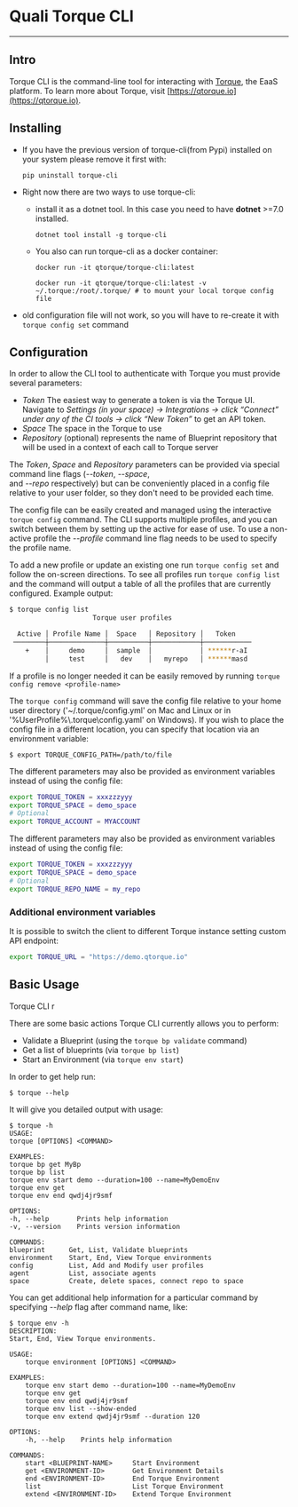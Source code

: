 # Quali Torque CLI

---

## Intro

Torque CLI is the command-line tool for interacting with [Torque](https://qtorque.io), the EaaS platform.
To learn more about Torque, visit [https://qtorque.io](https://qtorque.io).

## Installing

* If you have the previous version of torque-cli(from Pypi) installed on your system please remove it first with:

  `pip uninstall torque-cli`
* Right now there are two ways to use torque-cli:
  * install it as a dotnet tool. In this case you need to have **dotnet** >=7.0 installed.

    `dotnet tool install -g torque-cli`
  * You also can run torque-cli as a docker container:
  
    `docker run -it qtorque/torque-cli:latest`

    `docker run -it qtorque/torque-cli:latest -v ~/.torque:/root/.torque/ # to mount your local torque config file`
* old configuration file will not work, so you will have to re-create it with `torque config set` command

## Configuration

In order to allow the CLI tool to authenticate with Torque you must provide several parameters:
* *Token* The easiest way to generate a token is via the Torque UI. Navigate to *Settings (in your space) -> Integrations ->
  click “Connect” under any of the CI tools -> click “New Token”* to get an API token.
* *Space* The space in the Torque to use
* *Repository* (optional) represents the name of Blueprint repository that will be used in a context of each call to Torque server

The *Token*, *Space* and *Repository* parameters can be provided via special command line flags (*--token*, *--space*,  
and *--repo* respectively) but can be conveniently placed in a config file relative to your user folder,
so they don't need to be provided each time.

The config file can be easily created and managed using the interactive `torque config` command.
The CLI supports multiple profiles, and you can switch between them by setting up the active for ease of use. To use a non-active profile the _--profile_ command line flag needs to be used to specify the profile name.

To add a new profile or update an existing one run ```torque config set``` and follow the on-screen directions.
To see all profiles run ```torque config list``` and the command will output a table of all the profiles that are currently configured. Example output:

```bash
$ torque config list
                     Torque user profiles

  Active │ Profile Name │  Space   │ Repository │   Token
 ────────┼──────────────┼──────────┼────────────┼────────────
    +    │     demo     │  sample  │            │ ******r-aI
         │     test     │   dev    │   myrepo   │ ******masd
 ```

If a profile is no longer needed it can be easily removed by running ```torque config remove <profile-name>```

The `torque config` command will save the config file relative to your home user directory ('~/.torque/config.yml' on Mac and Linux or in '%UserProfile%\\.torque\\config.yaml' on Windows).
If you wish to place the config file in a different location, you can specify that location via an environment variable:

`$ export TORQUE_CONFIG_PATH=/path/to/file`


The different parameters may also be provided as environment variables instead of using the config file:

```bash
export TORQUE_TOKEN = xxxzzzyyy
export TORQUE_SPACE = demo_space
# Optional
export TORQUE_ACCOUNT = MYACCOUNT
```

The different parameters may also be provided as environment variables instead of using the config file:

```bash
export TORQUE_TOKEN = xxxzzzyyy
export TORQUE_SPACE = demo_space
# Optional
export TORQUE_REPO_NAME = my_repo
```

### Additional environment variables

It is possible to switch the client to different Torque instance setting custom API endpoint:

```bash
export TORQUE_URL = "https://demo.qtorque.io"
```

## Basic Usage

Torque CLI r

There are some basic actions Torque CLI currently allows you to perform:

- Validate a Blueprint (using the `torque bp validate` command)
- Get a list of blueprints (via `torque bp list`)
- Start an Environment (via `torque env start`)

In order to get help run:

`$ torque --help`

It will give you detailed output with usage:

```shell
$ torque -h
USAGE:
torque [OPTIONS] <COMMAND>

EXAMPLES:
torque bp get MyBp
torque bp list
torque env start demo --duration=100 --name=MyDemoEnv
torque env get
torque env end qwdj4jr9smf

OPTIONS:
-h, --help       Prints help information
-v, --version    Prints version information

COMMANDS:
blueprint      Get, List, Validate blueprints
environment    Start, End, View Torque environments
config         List, Add and Modify user profiles
agent          List, associate agents
space          Create, delete spaces, connect repo to space
```

You can get additional help information for a particular command by specifying *--help* flag after command name, like:

```shell
$ torque env -h
DESCRIPTION:
Start, End, View Torque environments.

USAGE:
    torque environment [OPTIONS] <COMMAND>

EXAMPLES:
    torque env start demo --duration=100 --name=MyDemoEnv
    torque env get
    torque env end qwdj4jr9smf
    torque env list --show-ended
    torque env extend qwdj4jr9smf --duration 120

OPTIONS:
    -h, --help    Prints help information

COMMANDS:
    start <BLUEPRINT-NAME>     Start Environment
    get <ENVIRONMENT-ID>       Get Environment Details
    end <ENVIRONMENT-ID>       End Torque Environment
    list                       List Torque Environment
    extend <ENVIRONMENT-ID>    Extend Torque Environment
```
